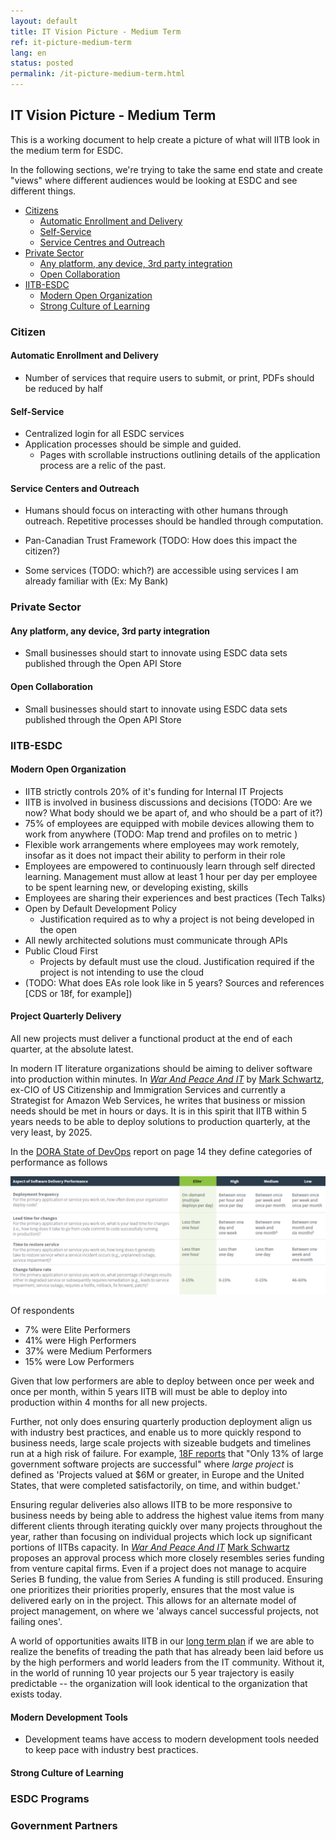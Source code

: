 ```yaml
---
layout: default
title: IT Vision Picture - Medium Term
ref: it-picture-medium-term
lang: en
status: posted
permalink: /it-picture-medium-term.html
---
```


## IT Vision Picture - Medium Term

This is a working document to help create a picture of what will IITB look in the medium term for ESDC.

In the following sections, we're trying to take the same end state and create "views" where different audiences would be looking at ESDC and see different things.

- [Citizens](#citizens)
  - [Automatic Enrollment and Delivery](#automatic-enrollment-and-delivery)
  - [Self-Service](#self-service)
  - [Service Centres and Outreach](#service-centres-and-outreach)
- [Private Sector](#private-sector)
  - [Any platform, any device, 3rd party integration](#any-platform-any-device-3rd-party-integration)
  - [Open Collaboration](#open-collaboration)
- [IITB-ESDC](#iitb-esdc)
  - [Modern Open Organization](#modern-open-organization)
  - [Strong Culture of Learning](#strong-culture-of-learning)

### Citizen

#### Automatic Enrollment and Delivery

- Number of services that require users to submit, or print, PDFs should be reduced by half

#### Self-Service

- Centralized login for all ESDC services
- Application processes should be simple and guided.
  - Pages with scrollable instructions outlining details of the application process are a relic of the past.

#### Service Centers and Outreach

- Humans should focus on interacting with other humans through outreach. Repetitive processes should be handled through computation.

- Pan-Canadian Trust Framework (TODO: How does this impact the citizen?)
- Some services (TODO: which?) are accessible using services I am already familiar with (Ex: My Bank)

### Private Sector

#### Any platform, any device, 3rd party integration

- Small businesses should start to innovate using ESDC data sets published through the Open API Store

#### Open Collaboration

- Small businesses should start to innovate using ESDC data sets published through the Open API Store

### IITB-ESDC

#### Modern Open Organization

- IITB strictly controls 20% of it's funding for Internal IT Projects
- IITB is involved in business discussions and decisions (TODO: Are we now? What body should we be apart of, and who should be a part of it?)
- 75% of employees are equipped with mobile devices allowing them to work from anywhere (TODO: Map trend and profiles on to metric )
- Flexible work arrangements where employees may work remotely, insofar as it does not impact their ability to perform in their role
- Employees are empowered to continuously learn through self directed learning. Management must allow at least 1 hour per day per employee to be spent learning new, or developing existing, skills
- Employees are sharing their experiences and best practices (Tech Talks)
- Open by Default Development Policy
  - Justification required as to why a project is not being developed in the open
- All newly architected solutions must communicate through APIs
- Public Cloud First
  - Projects by default must use the cloud. Justification required if the project is not intending to use the cloud
- (TODO: What does EAs role look like in 5 years? Sources and references [CDS or 18f, for example])

#### Project Quarterly Delivery

All new projects must deliver a functional product at the end of each quarter, at the absolute latest.

In modern IT literature organizations should be aiming to deliver software into production within minutes. In [*War And Peace And IT*](https://itrevolution.com/book/war-and-peace-and-it/) by [Mark Schwartz](https://itrevolution.com/faculty/mark-schwartz/), ex-CIO of US Citizenship and Immigration Services and currently a Strategist for Amazon Web Services, he writes that business or mission needs should be met in hours or days.
It is in this spirit that IITB within 5 years needs to be able to deploy solutions to production quarterly, at the very least, by 2025.

In the [DORA State of DevOps](https://www.google.com/url?sa=t&rct=j&q=&esrc=s&source=web&cd=3&cad=rja&uact=8&ved=2ahUKEwiGzKvWsoDkAhVOTt8KHVTvDBoQFjACegQIAhAC&url=http%3A%2F%2Fcloudplatformonline.com%2Frs%2F248-TPC-286%2Fimages%2FDORA-State%2520of%2520DevOps.pdf&usg=AOvVaw3Igoh1u4hGjIr7p9jV1_Ae) report on page 14 they define categories of performance as follows

![alt text](../../assets/images/aspectOfSoftwareDeliveryPerformance.PNG)

Of respondents

- 7% were Elite Performers
- 41% were High Performers
- 37% were Medium Performers
- 15% were Low Performers

Given that low performers are able to deploy between once per week and once per month, within 5 years IITB will must be able to deploy into production within 4 months for all new projects.

Further, not only does ensuring quarterly production deployment align us with industry best practices, and enable us to more quickly respond to business needs, large scale projects with sizeable budgets and timelines run at a high risk of failure.
For example, [18F reports](https://github.com/18F/technology-budgeting/blob/master/handbook.md) that "Only 13% of large government software projects are successful" where *large project* is defined as 'Projects valued at $6M or greater, in Europe and the United States, that were completed satisfactorily, on time, and within budget.'

Ensuring regular deliveries also allows IITB to be more responsive to business needs by being able to address the highest value items from many different clients through iterating quickly over many projects throughout the year, rather than focusing on individual projects which lock up significant portions of IITBs capacity.
In [*War And Peace And IT*](https://itrevolution.com/book/war-and-peace-and-it/) [Mark Schwartz](https://itrevolution.com/faculty/mark-schwartz/) proposes an approval process which more closely resembles series funding from venture capital firms. Even if a project does not manage to acquire Series B funding, the value from Series A funding is still produced.
Ensuring one prioritizes their priorities properly, ensures that the most value is delivered early on in the project.
This allows for an alternate model of project management, on where we 'always cancel successful projects, not failing ones'.

A world of opportunities awaits IITB in our [long term plan](./it-picture-long-term.md) if we are able to realize the benefits of treading the path that has already been laid before us by the high performers and world leaders from the IT community.
Without it, in the world of running 10 year projects our 5 year trajectory is easily predictable -- the organization will look identical to the organization that exists today.

#### Modern Development Tools

- Development teams have access to modern development tools needed to keep pace with industry best practices.

#### Strong Culture of Learning

### ESDC Programs

### Government Partners
